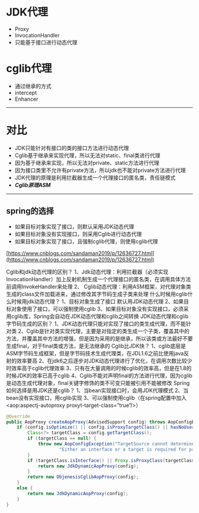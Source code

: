 # JDK代理

+ Proxy
+ InvocationHandler
+ 只能基于接口进行动态代理


# cglib代理
+ 通过继承的方式
+ intercept
+ Enhancer

---
# 对比
+ JDK只能针对有接口的类的接口方法进行动态代理
+ Cglib基于继承来实现代理，所以无法对static、final类进行代理
+ 因为基于继承来实现，所以无法对private、static方法进行代理
+ 因为接口类里不允许有private方法，所以jdk也不能对private方法进行代理
+ JDK代理的原理是利用拦截器生成一个代理接口的匿名类，责任链模式
+ ***Cglib原理ASM***

---
## spring的选择
+ 如果目标对象实现了接口，则默认采用JDK动态代理
+ 如果目标对象没有实现接口，则采用Cglib进行动态代理
+ 如果目标对象实现了接口，且强制cglib代理，则使用cglib代理



[https://www.cnblogs.com/sandaman2019/p/12636727.html](https://www.cnblogs.com/sandaman2019/p/12636727.html)


Cglib和jdk动态代理的区别？
1、Jdk动态代理：利用拦截器（必须实现InvocationHandler）加上反射机制生成一个代理接口的匿名类，在调用具体方法前调用InvokeHandler来处理
2、 Cglib动态代理：利用ASM框架，对代理对象类生成的class文件加载进来，通过修改其字节码生成子类来处理
什么时候用cglib什么时候用jdk动态代理？
1、目标对象生成了接口 默认用JDK动态代理
2、如果目标对象使用了接口，可以强制使用cglib
3、如果目标对象没有实现接口，必须采用cglib库，Spring会自动在JDK动态代理和cglib之间转换
JDK动态代理和cglib字节码生成的区别？
1、JDK动态代理只能对实现了接口的类生成代理，而不能针对类
2、Cglib是针对类实现代理，主要是对指定的类生成一个子类，覆盖其中的方法，并覆盖其中方法的增强，但是因为采用的是继承，所以该类或方法最好不要生成final，对于final类或方法，是无法继承的
 Cglib比JDK快？
1、cglib底层是ASM字节码生成框架，但是字节码技术生成代理类，在JDL1.6之前比使用java反射的效率要高
2、在jdk6之后逐步对JDK动态代理进行了优化，在调用次数比较少时效率高于cglib代理效率
3、只有在大量调用的时候cglib的效率高，但是在1.8的时候JDK的效率已高于cglib
4、Cglib不能对声明final的方法进行代理，因为cglib是动态生成代理对象，final关键字修饰的类不可变只能被引用不能被修改
Spring如何选择是用JDK还是cglib？
1、当bean实现接口时，会用JDK代理模式
2、当bean没有实现接口，用cglib实现
3、可以强制使用cglib（在spring配置中加入<aop:aspectj-autoproxy proxyt-target-class=”true”/>）

```java
@Override
public AopProxy createAopProxy(AdvisedSupport config) throws AopConfigException {
    if (config.isOptimize() || config.isProxyTargetClass() || hasNoUserSuppliedProxyInterfaces(config)) {
        Class<?> targetClass = config.getTargetClass();
        if (targetClass == null) {
            throw new AopConfigException("TargetSource cannot determine target class: " +
                    "Either an interface or a target is required for proxy creation.");
        }
        if (targetClass.isInterface() || Proxy.isProxyClass(targetClass)) {
            return new JdkDynamicAopProxy(config);
        }
        return new ObjenesisCglibAopProxy(config);
    }
    else {
        return new JdkDynamicAopProxy(config);
    }
}
```